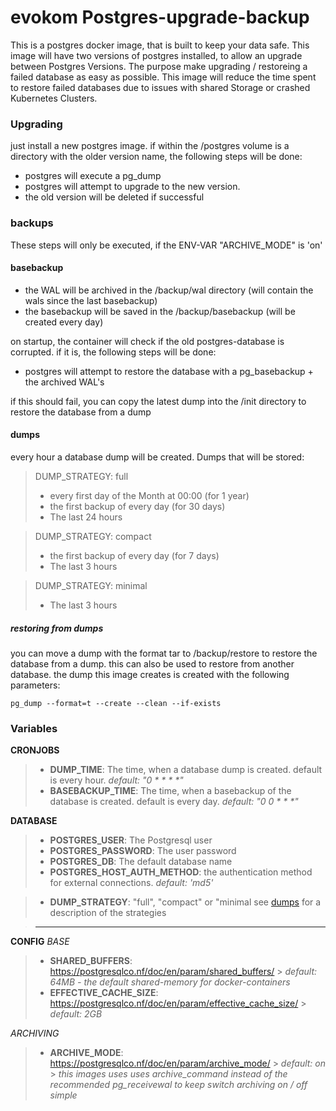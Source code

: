 # evokom Postgres-upgrade-backup

This is a postgres docker image, that is built to keep your data safe.
This image will have two versions of postgres installed, to allow an upgrade between Postgres Versions.
The purpose make upgrading / restoreing a failed database as easy as possible.
This image will reduce the time spent to restore failed databases due to issues with shared Storage or crashed Kubernetes Clusters.

### Upgrading

just install a new postgres image.
if within the /postgres volume is a directory with the older version name, the following steps will be done:

- postgres will execute a pg_dump
- postgres will attempt to upgrade to the new version.
- the old version will be deleted if successful

### backups

These steps will only be executed, if the ENV-VAR "ARCHIVE_MODE" is 'on'

#### basebackup

- the WAL will be archived in the /backup/wal directory (will contain the wals since the last basebackup)
- the basebackup will be saved in the /backup/basebackup (will be created every day)

on startup, the container will check if the old postgres-database is corrupted.
if it is, the following steps will be done:

- postgres will attempt to restore the database with a pg_basebackup + the archived WAL's

if this should fail, you can copy the latest dump into the /init directory to restore the database from a dump

#### dumps

every hour a database dump will be created.
Dumps that will be stored:

> DUMP_STRATEGY: full
>
> - every first day of the Month at 00:00 (for 1 year)
> - the first backup of every day (for 30 days)
> - The last 24 hours

> DUMP_STRATEGY: compact
>
> - the first backup of every day (for 7 days)
> - The last 3 hours

> DUMP_STRATEGY: minimal
>
> - The last 3 hours

##### restoring from dumps

you can move a dump with the format tar to /backup/restore to restore the database from a dump.
this can also be used to restore from another database.
the dump this image creates is created with the following parameters:

```
pg_dump --format=t --create --clean --if-exists
```

### Variables

**CRONJOBS**

> - **DUMP_TIME**: The time, when a database dump is created. default is every hour.
>   _default: "0 \* \* \* \*"_
> - **BASEBACKUP_TIME**: The time, when a basebackup of the database is created. default is every day.
>   _default: "0 0 \* \* \*"_

**DATABASE**

> - **POSTGRES_USER**: The Postgresql user
> - **POSTGRES_PASSWORD**: The user password
> - **POSTGRES_DB**: The default database name
> - **POSTGRES_HOST_AUTH_METHOD**: the authentication method for external connections.
>   _default: 'md5'_

> - **DUMP_STRATEGY**: "full", "compact" or "minimal
>   see [dumps](#dumps) for a description of the strategies

> ---

**CONFIG**
_BASE_

> - **SHARED_BUFFERS**: https://postgresqlco.nf/doc/en/param/shared_buffers/ > _default: 64MB - the default shared-memory for docker-containers_
> - **EFFECTIVE_CACHE_SIZE**: https://postgresqlco.nf/doc/en/param/effective_cache_size/ > _default: 2GB_

_ARCHIVING_

> - **ARCHIVE_MODE**: https://postgresqlco.nf/doc/en/param/archive_mode/ > _default: on_ > _this images uses uses archive_command instead of the recommended pg_receivewal to keep switch archiving on
>   / off simple_
